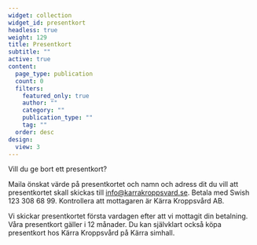 ```yaml
---
widget: collection
widget_id: presentkort
headless: true
weight: 129
title: Presentkort
subtitle: ""
active: true
content:
  page_type: publication
  count: 0
  filters:
    featured_only: true
    author: ""
    category: ""
    publication_type: ""
    tag: ""
  order: desc
design:
  view: 3
---
```

Vill du ge bort ett presentkort?

Maila önskat värde på presentkortet och namn och adress dit du vill att presentkortet skall skickas till info@karrakroppsvard.se. Betala med Swish 123 308 68 99. Kontrollera att mottagaren är Kärra Kroppsvård AB.

Vi skickar presentkortet första vardagen efter att vi mottagit din betalning. Våra presentkort gäller i 12 månader. Du kan självklart också köpa presentkort hos Kärra Kroppsvård på Kärra simhall.